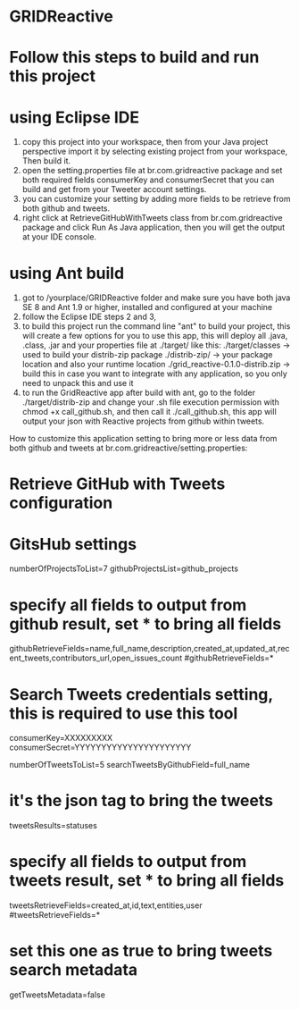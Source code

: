#
# GRIDReactive
#
# Follow this steps to build and run this project
#

# using Eclipse IDE
1. copy this project into your workspace, then from your Java project perspective import it by selecting existing project from your workspace,
   Then build it.
2. open the setting.properties file at br.com.gridreactive package and set both required fields consumerKey and consumerSecret that you can build and get from your Tweeter
   account settings.
3. you can customize your setting by adding more fields to be retrieve from both github and tweets.
4. right click at RetrieveGitHubWithTweets class from br.com.gridreactive package and click Run As Java application, then you will get the output at your IDE console.

# using Ant build
1. got to /yourplace/GRIDReactive folder and make sure you have both java SE 8 and Ant 1.9 or higher, installed and configured at your machine
2. follow the Eclipse IDE steps 2 and 3,
3. to build this project run the command line "ant" to build your project, this will create a few options for you to use this app,
   this will deploy all .java, .class, .jar and your properties file at ./target/ like this:
   ./target/classes                  -> used to build your distrib-zip package
   ./distrib-zip/                    -> your package location and also your runtime location
   ./grid_reactive-0.1.0-distrib.zip -> build this in case you want to integrate with any application, so you only need to unpack this and use it
4. to run the GridReactive app after build with ant, go to the folder ./target/distrib-zip and change your .sh file execution permission with chmod +x call_github.sh, and then call it ./call_github.sh,
   this app will output your json with Reactive projects from github within tweets.

How to customize this application setting to bring more or less data from both github and tweets at br.com.gridreactive/setting.properties:

#
# Retrieve GitHub with Tweets configuration
#

# GitsHub settings
numberOfProjectsToList=7
githubProjectsList=github_projects

# specify all fields to output from github result, set * to bring all fields 
githubRetrieveFields=name,full_name,description,created_at,updated_at,recent_tweets,contributors_url,open_issues_count
#githubRetrieveFields=*

# Search Tweets credentials setting, this is required to use this tool
consumerKey=XXXXXXXXX
consumerSecret=YYYYYYYYYYYYYYYYYYYYYY

numberOfTweetsToList=5
searchTweetsByGithubField=full_name

# it's the json tag to bring the tweets
tweetsResults=statuses

# specify all fields to output from tweets result, set * to bring all fields
tweetsRetrieveFields=created_at,id,text,entities,user
#tweetsRetrieveFields=*

# set this one as true to bring tweets search metadata
getTweetsMetadata=false

